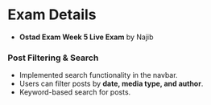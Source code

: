# Exam Details

- **Ostad Exam Week 5 Live Exam** by Najib

### **Post Filtering & Search**

- Implemented search functionality in the navbar.
- Users can filter posts by **date, media type, and author**.
- Keyword-based search for posts.
